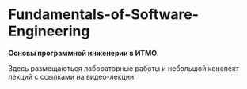 # Fundamentals-of-Software-Engineering
**Основы программной инженерии в ИТМО**

Здесь размещаються лабораторные работы и небольшой конспект лекций с ссылками на видео-лекции.
